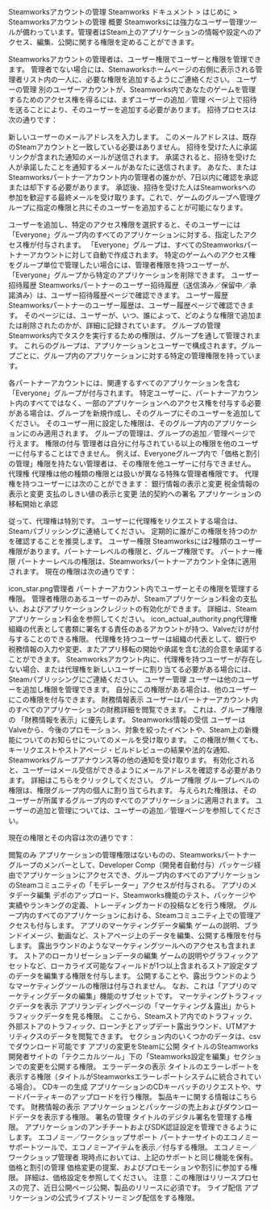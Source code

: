 Steamworksアカウントの管理
Steamworks ドキュメント > はじめに > Steamworksアカウントの管理
概要
Steamworksには強力なユーザー管理ツールが備わっています。管理者はSteam上のアプリケーションの情報や設定へのアクセス、編集、公開に関する権限を定めることができます。

Steamworksアカウントの管理者は、ユーザー権限でユーザーと権限を管理できます。 管理者でない場合には、Stemaworksホームページの右側に表示される管理者リスト内の一人に、必要な権限を追加するようにご連絡ください。
ユーザーの管理
別のユーザーアカウントが、Steamworks内であなたのゲームを管理するためのアクセス権を得るには、まずユーザーの追加／管理 ページ上で招待を送ることにより、そのユーザーを追加する必要があります。 招待プロセスは次の通りです：

新しいユーザーのメールアドレスを入力します。 このメールアドレスは、既存のSteamアカウントと一致している必要はありません。 
招待を受けた人に承諾リンクが含まれた通知のメールが送信されます。
承諾されると、招待を受けた人が承諾したことを通知するメールがあなたに送信されます。 あなた、またはSteamworksパートナーアカウント内の管理者の誰かが、7日以内に確認を承認または却下する必要があります。
承認後、招待を受けた人はSteamworksへの参加を歓迎する最終メールを受け取ります。これで、ゲームのグループへ管理グループに指定の権限と共にそのユーザーを追加することが可能になります。

ユーザーを追加し、特定のアクセス権限を選択すると、そのユーザーには「Everyone」グループ内のすべてのアプリケーションに対する、指定したアクセス権が付与されます。 「Everyone」グループは、すべてのSteamworksパートナーアカウントに対して自動で作成されます。 特定のゲームへのアクセス権をグループ単位で管理したい場合には、管理者権限を持つユーザーが、「Everyone」グループから特定のアプリケーションを削除できます。
ユーザー招待履歴
Steamworksパートナーのユーザー招待履歴（送信済み／保留中／承諾済み）は、ユーザー招待履歴ページで確認できます。
ユーザー履歴
Steamworksパートナーのユーザー履歴は、ユーザー履歴ページで確認できます。 そのページには、ユーザーが、いつ、誰によって、どのような権限で追加または削除されたのかが、詳細に記録されています。
グループの管理
Steamworks内でタスクを実行するための権限は、グループを通して管理されます。 これらのグループは、アプリケーションとユーザーで構成されます。グループごとに、グループ内のアプリケーションに対する特定の管理権限を持っています。

各パートナーアカウントには、関連するすべてのアプリケーションを含む「Everyone」グループが付与されます。 特定ユーザーに、パートナーアカウント内のすべてではなく、一部のアプリケーションへのアクセス権を付与する必要がある場合は、グループを新規作成し、そのグループにそのユーザーを追加してください。 そのユーザー用に設定した権限は、そのグループ内のアプリケーションにのみ適用されます。 グループの管理は、グループの追加／管理ページで行えます。
権限の付与
管理者は自分に付与されている以上の権限を他のユーザーに付与することはできません。 例えば、Everyoneグループ内で「価格と割引の管理」権限を持たない管理者は、その権限を他ユーザーに付与できません。
代理権
代理権は他の種類の権限とは扱いが異なる特殊な管理者権限です。 代理権を持つユーザーには次のことができます：
銀行情報の表示と変更
税金情報の表示と変更 
支払のしきい値の表示と変更
法的契約への署名
アプリケーションの移転開始と承認

従って、代理権は特別です。 ユーザーに代理権をリクエストする場合は、Steamパブリッシングに連絡してください。 定期的に誰がこの権限を持つのかを確認することを推奨します。
ユーザー権限
Steamworksには2種類のユーザー権限があります。パートナーレベルの権限と、グループ権限です。
パートナー権限
パートナーレベルの権限は、Steamworksパートナーアカウント全体に適用されます。 現在の権限は次の通りです：


icon_star.png管理者	パートナーアカウント内でユーザーとその権限を管理する権限。 管理者権限のあるユーザーのみが、Steamアプリケーション料金の支払い、およびアプリケーションクレジットの有効化ができます。 詳細は、Steamアプリケーション料金を参照してください。
icon_actual_authority.png代理権	組織の代表として書類に署名する責任のあるアカウントが持つ、Valveだけが付与することのできる権限。 代理権を持つユーザーは組織の代表として、銀行や税務情報の入力や変更、またアプリ移転の開始や承諾を含む法的合意を承諾することができます。 Steamworksアカウント内に、代理権を持つユーザーが存在しない場合、または代理権を新しいユーザーに割り当てる必要がある場合には、Steamパブリッシングにご連絡ください。
ユーザー管理	ユーザーは他のユーザーを追加し権限を管理できます。 自分にこの権限がある場合は、他のユーザーにこの権限を付与できます。
財務情報表示	ユーザーはパートナーアカウント内のすべてのアプリケーションの財務詳細を閲覧できます。 これは、グループ権限の 「財務情報を表示」に優先します。
Steamworks情報の受信	ユーザーはValveから、今後のプロモーション、対象を絞ったイベントや、Steam上の新機能についてのお知らせについてのメールを受け取ります。 この権限が無くても、キーリクエストやストアページ・ビルドレビューの結果や法的な通知、Steamworksグループアナウンス等の他の通知を受け取ります。 有効化されると、ユーザーはメール受信ができるようにメールアドレスを確認する必要があります。 詳細はこちらをクリックしてください。
グループ権限
グループレベルの権限は、権限グループ内の個人に割り当てられます。 与えられた権限は、そのユーザーが所属するグループ内のすべてのアプリケーションに適用されます。 ユーザーの追加と管理については、ユーザーの追加／管理ページを参照してください。

現在の権限とその内容は次の通りです：

閲覧のみ	アプリケーションの管理権限はないものの、Steamworksパートナーグループのメンバーとして、Developer Comp（開発者自動付与）パッケージ経由でアプリケーションにアクセスでき、グループ内のすべてのアプリケーションのSteamコミュニティの「モデレーター」アクセスが付与される。
アプリのメタデータ編集	デポのアップロード、Steamworks機能のテスト、パッケージや実績やランキングの定義、トレーディングカードの投稿などを行う権限。 グループ内のすべてのアプリケーションにおける、Steamコミュニティ上での管理アクセスも付与します。
アプリのマーケティングデータ編集	ゲームの説明、ブランドイメージ、動画など、ストアページ上のデータを編集、公開する権限を付与します。 露出ラウンドのようなマーケティングツールへのアクセスも含まれます。
ストアのローカリゼーションデータの編集	ゲームの説明やグラフィックアセットなど、ローカライズ可能なフィールドが1つ以上含まれるストア設定タブのデータを編集する権限を付与します。 公開することや、露出ラウンドのようなマーケティングツールの権限は付与されません。 なお、これは「アプリのマーケティングデータの編集」機能のサブセットです。
マーケティングトラフィックデータを表示	アプリランディングページの「マーケティング＆露出」からトラフィックデータを見る権限。 ここから、Steamストア内でのトラフィック、外部ストアのトラフィック、ローンチとアップデート露出ラウンド、UTMアナリティクスのデータを閲覧できます。 セクション内のいくつかのデータは、csvでダウンロード可能です
アプリの変更をSteamに公開	タイトルのSteamworks開発者サイトの「テクニカルツール」下の「Steamworks設定を編集」セクションでの変更を公開する権限。
エラーデータの表示	タイトルのエラーレポートを表示する権限（タイトルがSteamworksエラーレポートシステムに統合されている場合）。
CDキーの生成	アプリケーションのCDキーバッチのリクエストや、サードパーティキーのアップロードを行う権限。 製品キーに関する情報はこちらです。
財務情報の表示	アプリケーションとパッケージの売上およびダウンロードデータを表示する権限。
署名の管理	タイトルのデジタル署名を管理する権限。 アプリケーションのアンチチートおよびSDK認証設定を管理できるようにします。
エコノミー／ワークショップサポート	パートナーサイトのエコノミーサポートツールで、エコノミーアイテムを表示／付与する権限。
エコノミー／ワークショップ管理者	現時点においては、上記のサポートと同じ機能を保有。
価格と割引の管理	価格変更の提案、およびプロモーションや割引に参加する権限。 詳細は、価格設定を参照してください。 注意：この権限はリリースプロセスの完了、近日公開ページ公開、製品のリリースに必須です。
ライブ配信	アプリケーションの公式ライブストリーミング配信をする権限。